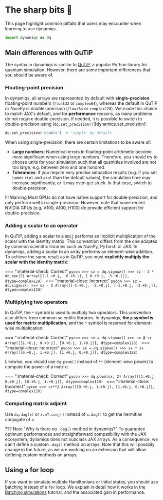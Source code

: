 # The sharp bits 🔪

This page highlight common pitfalls that users may encounter when learning to use dynamiqs.

```python
import dynamiqs as dq
```

## Main differences with QuTiP

<!-- If modifications are made in this section, ensure to also update the tutorials/time-dependent-operators.md document to reflect these changes in the "Differences with QuTiP" warning admonition at the top of the file. -->

The syntax in dynamiqs is similar to [QuTiP](http://qutip.org/), a popular Python library for quantum simulation. However, there are some important differences that you should be aware of.

### Floating-point precision

In dynamiqs, all arrays are represented by default with **single-precision** floating-point numbers (`float32` or `complex64`), whereas the default in QuTiP or NumPy is double-precision (`float64` or `complex128`). We made this choice to match JAX's default, and for **performance** reasons, as many problems do not require double-precision. If needed, it is possible to switch to double-precision using [`dq.set_precision()`][dynamiqs.set_precision]:
```python
dq.set_precision('double')  # 'simple' by default
```

When using single-precision, there are certain limitations to be aware of:

- **Large numbers**: Numerical errors in floating-point arithmetic become more significant when using large numbers. Therefore, you should try to choose units for your simulation such that all quantities involved are not too large, e.g. between zero and one hundred.
- **Tolerances**: If you require very precise simulation results (e.g. if you set lower `rtol` and `atol` than the default values), the simulation time may increase significantly, or it may even get stuck. In that case, switch to double-precision.

!!! Warning
    Most GPUs do not have native support for double-precision, and only perform well in single-precision. However, note that some recent NVIDIA GPUs (e.g. V100, A100, H100) do provide efficient support for double-precision.


### Adding a scalar to an operator

In QuTiP, adding a scalar to a `QObj` performs an implicit multiplication of the scalar with the identity matrix. This convention differs from the one adopted by common scientific libraries such as NumPy, PyTorch or JAX. In dynamiqs, adding a scalar to an array performs an element-wise addition. To achieve the same result as in QuTiP, you must **explicitly multiply the scalar with the identity matrix**:

=== ":material-check: Correct"
    ```pycon
    >>> sz = dq.sigmaz()
    >>> sz - 2 * dq.eye(2)
    Array([[-1.+0.j,  0.+0.j],
           [ 0.+0.j, -3.+0.j]], dtype=complex128)
    ```
=== ":material-close: Incorrect"
    ```pycon
    >>> sz = dq.sigmaz()
    >>> sz - 2
    Array([[-1.+0.j, -2.+0.j],
           [-2.+0.j, -3.+0.j]], dtype=complex128)
    ```

### Multiplying two operators

In QuTiP, the `*` symbol is used to multiply two operators. This convention also differs from common scientific libraries. In dynamiqs, **the `@` symbol is used for matrix multiplication**, and the `*` symbol is reserved for element-wise multiplication:

=== ":material-check: Correct"
    ```pycon
    >>> sx = dq.sigmax()
    >>> sx @ sx
    Array([[1.+0.j, 0.+0.j],
           [0.+0.j, 1.+0.j]], dtype=complex128)
    ```
=== ":material-close: Incorrect"
    ```pycon
    >>> sx = dq.sigmax()
    >>> sx * sx
    Array([[0.+0.j, 1.+0.j],
           [1.+0.j, 0.+0.j]], dtype=complex128)
    ```

Likewise, you should use `dq.powm()` instead of `**` (element-wise power) to compute the power of a matrix:

=== ":material-check: Correct"
    ```pycon
    >>> dq.powm(sx, 2)
    Array([[1.+0.j, 0.+0.j],
           [0.+0.j, 1.+0.j]], dtype=complex128)
    ```
=== ":material-close: Incorrect"
    ```pycon
    >>> sx**2
    Array([[0.+0.j, 1.+0.j],
           [1.+0.j, 0.+0.j]], dtype=complex128)
    ```

### Computing matrix adjoint

Use `dq.dag(x)` or `x.mT.conj()` instead of `x.dag()` to get the hermitian conjugate of `x`.

??? Note "Why is there no `.dag()` method in dynamiqs?"
    To guarantee optimum performances and straightforward compatibility with the JAX ecosystem, dynamiqs does not subclass JAX arrays. As a consequence, we can't define a custom `.dag()` method on arrays. Note that this will possibly change in the future, as we are working on an extension that will allow defining custom methods on arrays.


## Using a for loop

If you want to simulate multiple Hamiltonians or initial states, you should use batching instead of a `for` loop. We explain in detail how it works in the [Batching simulations](../basics/batching-simulations.md) tutorial, and the associated gain in performance.
